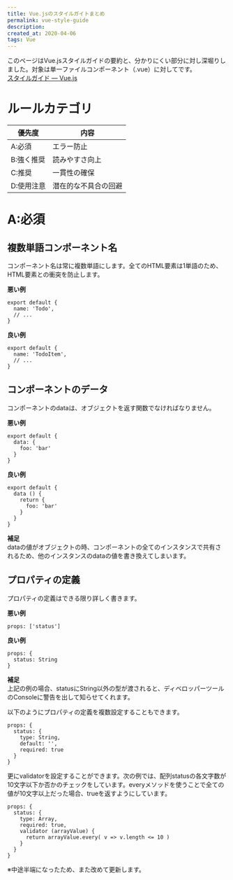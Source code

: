 ```yaml
---
title: Vue.jsのスタイルガイトまとめ
permalink: vue-style-guide
description: 
created_at: 2020-04-06
tags: Vue
---
```


このページはVue.jsスタイルガイドの要約と、分かりにくい部分に対し深堀りしました。対象は単一ファイルコンポーネント（.vue）に対してです。  
[スタイルガイド — Vue.js](https://jp.vuejs.org/v2/style-guide/index.html)  

# ルールカテゴリ

| 優先度 | 内容 |
| ---- | ---- |
| A:必須 | エラー防止 |
| B:強く推奨 | 読みやすさ向上 |
| C:推奨 | 一貫性の確保 |
| D:使用注意 | 潜在的な不具合の回避 |

# A:必須

## 複数単語コンポーネント名
コンポーネント名は常に複数単語にします。全てのHTML要素は1単語のため、HTML要素との衝突を防止します。  

**悪い例**  
```
export default {
  name: 'Todo',
  // ...
}
```

**良い例**  
```
export default {
  name: 'TodoItem',
  // ...
}
```

## コンポーネントのデータ
コンポーネントのdataは、オブジェクトを返す関数でなければなりません。  

**悪い例**  
```
export default {
  data: {
    foo: 'bar'
  }
}
```

**良い例**  
```
export default {
  data () {
    return {
      foo: 'bar'
    }
  }
}
```

**補足**  
dataの値がオブジェクトの時、コンポーネントの全てのインスタンスで共有されるため、他のインスタンスのdataの値を書き換えてしまいます。

## プロパティの定義
プロパティの定義はできる限り詳しく書きます。

**悪い例**  
```
props: ['status']
```

**良い例**  
```
props: {
  status: String
}
```

**補足**  
上記の例の場合、statusにString以外の型が渡されると、ディベロッパーツールのConsoleに警告を出して知らせてくれます。  

以下のようにプロパティの定義を複数設定することもできます。
```
props: {
  status: {
    type: String,
    default: '',
    required: true
  }
}
```

更にvalidatorを設定することができます。次の例では、配列statusの各文字数が10文字以下か否かのチェックをしています。everyメソッドを使うことで全ての値が10文字以上だった場合、trueを返すようにしています。
```
props: {
  status: {
    type: Array,
    required: true,
    validator (arrayValue) {
      return arrayValue.every( v => v.length <= 10 )
    }
  }
}
```

※中途半端になったため、また改めて更新します。
